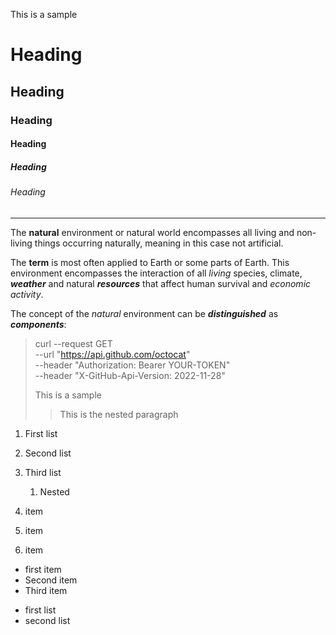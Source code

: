 This is a sample
# Heading
## Heading
### Heading
#### Heading
##### Heading
###### Heading
-------------------------------------------
The **natural** environment or natural world encompasses all living and non-living things occurring naturally, meaning in this case not artificial. 


The __term__ is most often applied to Earth or some parts of Earth. This environment encompasses the interaction of all *living* species, climate, **_weather_** and natural __*resources*__ that affect human survival and *economic activity*. 


The concept of the _natural_ environment can be ***distinguished*** as ___components___:

> curl --request GET \
--url "https://api.github.com/octocat" \
--header "Authorization: Bearer YOUR-TOKEN" \
--header "X-GitHub-Api-Version: 2022-11-28"
>
> This is a sample
>
>> This is the nested paragraph
1. First list
2. Second list
3. Third list
   1. Nested

1. item
1. item
2. item

* first item
* Second item
* Third item   

- first list
- second list
  
